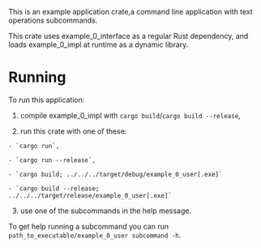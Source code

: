 This is an example application crate,a command line application with 
text operations subcommands.

This crate uses example_0_interface as a regular Rust dependency,
and loads example_0_impl at runtime as a dynamic library.

# Running 

To run this application:

1.    compile example_0_impl with `cargo build`/`cargo build --release`,

2.    run this crate with one of these:

    - `cargo run`,

    - `cargo run --release`,

    - `cargo build; ../../../target/debug/example_0_user[.exe]`

    - `cargo build --release; ../../../target/release/example_0_user[.exe]`

3.    use one of the subcommands in the help message.

To get help running a subcommand you can run 
`path_to_executable/example_0_user subcommand -h`.
